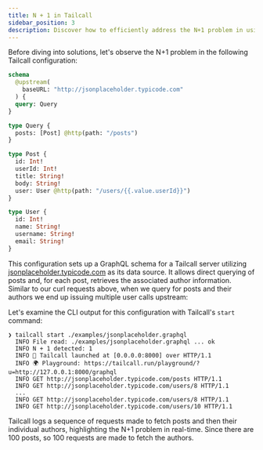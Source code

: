 ```yaml
---
title: N + 1 in Tailcall
sidebar_position: 3
description: Discover how to efficiently address the N+1 problem in using Tailcall with our comprehensive guide. Learn to reduce server requests and optimize performance using practical solutions and step-by-step examples with the TailCall CLI for GraphQL applications. Enhance your coding practices and ensure scalable, high-performance web applications by mastering techniques to mitigate the N+1 problem, reduce server load, and improve response times.
---
```


Before diving into solutions, let's observe the N+1 problem in the following Tailcall configuration:

```graphql
schema
  @upstream(
    baseURL: "http://jsonplaceholder.typicode.com"
  ) {
  query: Query
}

type Query {
  posts: [Post] @http(path: "/posts")
}

type Post {
  id: Int!
  userId: Int!
  title: String!
  body: String!
  user: User @http(path: "/users/{{.value.userId}}")
}

type User {
  id: Int!
  name: String!
  username: String!
  email: String!
}
```

This configuration sets up a GraphQL schema for a Tailcall server utilizing [jsonplaceholder.typicode.com](https://jsonplaceholder.typicode.com/) as its data source. It allows direct querying of posts and, for each post, retrieves the associated author information. Similar to our curl requests above, when we query for posts and their authors we end up issuing multiple user calls upstream:

Let's examine the CLI output for this configuration with Tailcall's `start` command:

```text {6-9}
❯ tailcall start ./examples/jsonplaceholder.graphql
  INFO File read: ./examples/jsonplaceholder.graphql ... ok
  INFO N + 1 detected: 1
  INFO 🚀 Tailcall launched at [0.0.0.0:8000] over HTTP/1.1
  INFO 🌍 Playground: https://tailcall.run/playground/?u=http://127.0.0.1:8000/graphql
  INFO GET http://jsonplaceholder.typicode.com/posts HTTP/1.1
  INFO GET http://jsonplaceholder.typicode.com/users/8 HTTP/1.1
  ...
  INFO GET http://jsonplaceholder.typicode.com/users/8 HTTP/1.1
  INFO GET http://jsonplaceholder.typicode.com/users/10 HTTP/1.1
```

Tailcall logs a sequence of requests made to fetch posts and then their individual authors, highlighting the N+1 problem in real-time. Since there are 100 posts, so 100 requests are made to fetch the authors.
